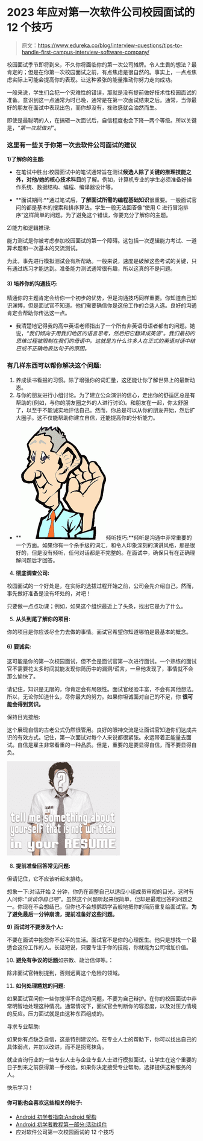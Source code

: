 # 2023 年应对第一次软件公司校园面试的 12 个技巧

> 原文：<https://www.edureka.co/blog/interview-questions/tips-to-handle-first-campus-interview-software-company/>

校园面试季节即将到来，不久你将面临你的第一次公司摊牌。令人生畏的想法？最肯定的；但是在你第一次校园面试之前，有点焦虑是很自然的。事实上，一点点焦虑实际上可能会提高你的表现。让这种紧张的能量推动你努力走向成功。

一般来说，学生们会犯一个灾难性的错误，那就是没有提前做好技术性校园面试的准备。意识到这一点通常为时已晚，通常是在第一次面试结束之后。通常，当你最好的朋友在面试中表现出色，而你却没有，挫败感就会油然而生。

即使是最聪明的人，在搞砸一次面试后，自信程度也会下降一两个等级。所以关键是，*“第一次就做对”*。

### 这里有一些关于你第一次去软件公司面试的建议

**1)了解你的主题:**

*   在笔试中胜出:校园面试中的笔试通常旨在测试**候选人除了关键的推理技能之外，对他/她的核心技术科目**的了解。例如，计算机专业的学生必须准备好操作系统、数据结构、编程、编译器设计等。

*   **面试期间:**通过笔试后，**了解面试所需的编程基础知识**很重要。一般面试官问的都是基本的搜索和排序算法。学生一般无法回答像“使用 C 进行冒泡排序”这样简单的问题。为了避免这个错误，你要充分了解你的主题。

2)能力和逻辑推理:

能力测试是你被考虑参加校园面试的第一个障碍。这包括一次逻辑能力考试、一道算术题和一次基本的交流测试。

为此，事先进行模拟测试会有所帮助。一般来说，速度是破解这些考试的关键，只有通过练习才能达到。准备能力测试通常很有趣，所以这真的不是问题。

#### **3)** **培养你的沟通技巧:**

精通你的主题肯定会给你一个初步的优势，但是沟通技巧同样重要。你知道自己知识渊博，但是面试官不知道。他们需要确信你是这份工作的合适人选。良好的沟通肯定会帮助你传达这一点。

*   我清楚地记得我的高中英语老师指出了一个所有非英语母语者都有的问题。她说，*“我们倾向于用我们地区的语言思考，然后把它翻译成英语”。我们最初的思维过程被限制在我们的母语中。这就是为什么许多人在正式的英语对话中结巴或不正确地表达句子的原因。*

### 有几样东西可以帮你解决这个问题:

1.  养成读书看报的习惯。除了增强你的词汇量，这还能让你了解世界上的最新动态。
2.  与你的朋友进行小组讨论。为了建立公众演讲的信心，走出你的舒适区总是有帮助的(例如，与你的朋友圈之外的人进行讨论)。和朋友在一起，你太舒服了，以至于不能诚实地评估自己。然而，你总是可以从你的朋友开始，然后扩大圈子。这不仅能帮助你建立自信，还能提高你的分析能力。

*   **![Campus interview tips: Listening skills](img/0bba6ecf97e1d9c14421932e180e06b0.png "Good listening skills help")倾听技巧:**倾听是沟通中非常重要的一个方面。如果你有一个杀手级的词汇，和令人印象深刻的演讲风格，那是很好的，但是没有倾听，任何对话都是不完整的。在面试中，确保只有在正确理解问题后才回答。

4) **彻底调查公司:**

校园面试的一个好处是，在实际的选拔过程开始之前，公司会先介绍自己。然而，事先做好准备是没有坏处的，对吧！

只要做一点点功课；例如，如果这个组织最近上了头条，找出它是为了什么。

5) **从头到尾了解你的项目:**

你的项目是你应该尽全力去做的事情。面试官希望你知道哪怕是最基本的概念。

#### 6) **要诚实:**

这可能是你的第一次校园面试，但不会是面试官第一次进行面试。一个熟练的面试官不需要花太多时间就能发现你简历中的漏洞/谎言，一旦他发现了，事情就不会那么愉快了。

请记住，知识是无限的，你肯定会有局限性。面试官经验丰富，不会有其他想法。所以，无论你知道什么，尽你最大的努力。如果你坦诚面对自己的不足，你 **很可能会得到赏识。**

保持目光接触:

这个展现自信的古老公式仍然很管用。良好的眼神交流是让面试官知道你们达成共识的有效方式。记住，第一次面试对每个人来说都很紧张。永远带着正能量去面试。自信是雇主非常看重的一种品质。但是，重要的是要显得自信，而不要显得自负。

![Campus Interview Tips: Prepare common questions in advance](img/b901acf5c598ec1cb39c9942a39720fe.png "Handling common questions like tell me something about yourself")

8) **提前准备回答常见问题:**

但请记住，它不应该听起来排练。

想象一下:对话开始 2 分钟，你仍在调整自己以适应小组成员审视的目光，这时有人问你:*“谈谈你自己吧”*。虽然这个问题听起来很简单，但却是最难回答的问题之一。你现在不会想结巴，但你也不会想鹦鹉学舌般地把你的简历重复给面试官。**为了避免最后一分钟崩溃，提前准备好这些问题。**

**9)** **面试时不要涉及个人:**

不要在面试中抱怨你不公平的生活。面试官不是你的心理医生。他只是想找一个最适合这份工作的人。长话短说，只要专注于你的技能，你就能为公司增加价值。

10) **避免有争议的话题**如宗教、政治信仰等。：

除非面试官特别提到，否则远离这个危险的领域。

11) **如何处理尴尬的问题:**

如果面试官问你一些你觉得不合适的问题，不要为自己辩护。在你的校园面试中非常明智地处理这种情况。通常情况下，面试官会判断你的容忍度，以及对压力情境的反应。压力面试就是由这种东西组成的。

寻求专业帮助:

如果你有点缺乏自信，这是特别建议的。在专业人士的帮助下，你可以找出自己的具体弱点，并加以改进，而不是拐弯抹角。

就业咨询行业的一些专业人士与企业专业人士进行模拟面试，让学生在这个重要的日子到来之前获得第一手经验。如果你决定接受专业帮助，选择提供这种服务的人。

快乐学习！

#### **你可能也会喜欢这些相关的帖子:**

*   [Android 初学者指南:Android 架构](https://www.edureka.co/blog/beginners-guide-android-architecture/ "The Beginner’s Guide to Android: Android Architecture")
*   [Android 初学者教程第一部分:活动组件](https://www.edureka.co/blog/android-tutorials-for-beginners-activity-component/ "Android Tutorials for Beginners Part-1: Activity component")
*   应对软件公司第一次校园面试的 12 个技巧